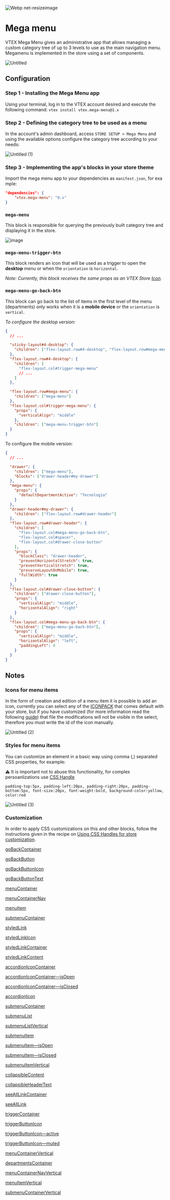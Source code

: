 
![Webp net-resizeimage](https://user-images.githubusercontent.com/8409481/127892715-9ba15881-84c3-4d2e-94ce-faf5d048b8fb.png)

# Mega menu

VTEX Mega Menu gives an administrative app that allows managing a custom category tree of up to 3 levels to use as the main navigation menu. Megamenu is implemented in the store using a set of components.

![Untitled](https://user-images.githubusercontent.com/8409481/127892762-b527d26c-a06e-4fd2-af3d-1030f027b5da.png)

## Configuration

### Step 1 - Installing the Mega Menu app

Using your terminal, log in to the  VTEX account desired and execute the following command:
 `vtex install vtex.mega-menu@1.x`
 
 
 ### Step 2 - Defining the category tree to be used as a menu
 
 In the account's admin dashboard, access `STORE SETUP > Mega Menu` and using the available options configure the category tree according to your needs:

![Untitled (1)](https://user-images.githubusercontent.com/8409481/127893270-4ad5e285-c6ff-4fac-ad98-b6ab5e6cfb05.png)


### Step 3 - Implementing the app's blocks in your store theme

Import the mega menu app to your dependencies as `manifest.json`, for example:

```json
"dependencies": {
	"vtex.mega-menu": "0.x"
}
```

### `mega-menu`

This block is responsible for querying the previously built category tree and displaying it in the store.

![image](https://user-images.githubusercontent.com/8409481/127893673-b8d41f6f-ce7b-4dad-b1a2-8cee69ddb760.png)

### `mega-menu-trigger-btn`

This block renders an icon that will be used as a trigger to open the **desktop** menu or when the `orientation` is `horizontal`.

*Note: Currently, this block receives the same props as an VTEX Store [Icon](https://github.com/vtex-apps/store-icons#props).*

### `mega-menu-go-back-btn`

This block can go back to the list of items in the first level of the menu (departments) only works when it is a **mobile device** or the `orientation` is `vertical`.

*To configure the desktop version:*

```json
{
  // ...

  "sticky-layout#4-desktop": {
    "children": ["flex-layout.row#4-desktop", "flex-layout.row#mega-menu"]
  },
  "flex-layout.row#4-desktop": {
    "children": [
      "flex-layout.col#trigger-mega-menu"
      // ...
    ]
  },

  "flex-layout.row#mega-menu": {
    "children": ["mega-menu"]
  },
  "flex-layout.col#trigger-mega-menu": {
    "props": {
      "verticalAlign": "middle"
    },
    "children": ["mega-menu-trigger-btn"]
  }
}
```

To configure the mobile version:


```json
{
  // ...

  "drawer": {
    "children": ["mega-menu"],
    "blocks": ["drawer-header#my-drawer"]
  },
  "mega-menu": {
    "props": {
      "defaultDepartmentActive": "Tecnología"
    }
  },
  "drawer-header#my-drawer": {
    "children": ["flex-layout.row#drawer-header"]
  },
  "flex-layout.row#drawer-header": {
    "children": [
      "flex-layout.col#mega-menu-go-back-btn",
      "flex-layout.col#spacer",
      "flex-layout.col#drawer-close-button"
    ],
    "props": {
      "blockClass": "drawer-header",
      "preventHorizontalStretch": true,
      "preventVerticalStretch": true,
      "preserveLayoutOnMobile": true,
      "fullWidth": true
    }
  },
  "flex-layout.col#drawer-close-button": {
    "children": ["drawer-close-button"],
    "props": {
      "verticalAlign": "middle",
      "horizontalAlign": "right"
    }
  },
  "flex-layout.col#mega-menu-go-back-btn": {
    "children": ["mega-menu-go-back-btn"],
    "props": {
      "verticalAlign": "middle",
      "horizontalAlign": "left",
      "paddingLeft": 4
    }
  }
}
```

## Notes

### Icons for menu items

In the form of creation and edition of a menu item it is possible to add an icon, currently you can select any of the [ICONPACK](https://github.com/vtex-apps/store-icons/blob/master/styles/iconpacks/iconpack.svg) that comes default with your store, but if you have customized (for more information read the following [guide](https://github.com/vtex-apps/store-icons/blob/master/docs/ICONPACK.md)) that file the modifications will not be visible in the select, therefore you must write the id of the icon manually.

![Untitled (2)](https://user-images.githubusercontent.com/8409481/127894173-eec17c8d-1653-40c3-b1f2-0945fa1613d6.png)

### Styles for menu items

You can customize an element in a basic way using comma (,) separated CSS properties, for example:

⚠️ It is important not to abuse this functionality, for complex persoanlizations use [CSS Handle](https://www.notion.so/Mega-menu-55955dfdca344ce7bdbc6d97ab2bcf1d)

`padding-top:5px,
padding-left:20px,
padding-right:20px,
padding-bottom:5px,
font-size:20px,
font-weight:bold,
background-color:yellow,
color:red`


![Untitled (3)](https://user-images.githubusercontent.com/8409481/127894825-581ceb22-e045-49d3-bc47-9795dc284000.png)


### Customization

In order to apply CSS customizations on this and other blocks, follow the instructions given in the recipe on [Using CSS Handles for store customization](https://vtex.io/docs/recipes/style/using-css-handles-for-store-customization).

[goBackContainer](https://www.notion.so/goBackContainer-60bbc158103e4e489041b621f35c01e1)

[goBackButton](https://www.notion.so/goBackButton-f99855f4527340808b7c78bba18a84e2)

[goBackButtonIcon](https://www.notion.so/goBackButtonIcon-6214c1ab25b04a8db5569ff78745774c)

[goBackButtonText](https://www.notion.so/goBackButtonText-09751d5fb3c94133b6a420fe2a32d6c7)

[menuContainer](https://www.notion.so/menuContainer-2f8e256ddd2647ccab9aeb214ddee276)

[menuContainerNav](https://www.notion.so/menuContainerNav-dbaf80689a124b94b50ae3640e0c4f36)

[menuItem](https://www.notion.so/menuItem-347d47eb67944988aea99edb9012a7de)

[submenuContainer](https://www.notion.so/submenuContainer-10157bb6e308489e999352f21344342e)

[styledLink](https://www.notion.so/styledLink-44887360c4994f1b83666e1d6b0f2fe9)

[styledLinkIcon](https://www.notion.so/styledLinkIcon-2e84405ed39a48f48e0621931234fa68)

[styledLinkContainer](https://www.notion.so/styledLinkContainer-a7f3b1c843344d04848d466cd3a181e6)

[styledLinkContent](https://www.notion.so/styledLinkContent-21e02c81b2ab4fe9a573ee3ed54b4fd9)

[accordionIconContainer](https://www.notion.so/accordionIconContainer-2f23fb42f8f0450084dcefa483c38c3b)

[accordionIconContainer—isOpen](https://www.notion.so/accordionIconContainer-isOpen-d5d646d05b464584933569a41af2cc47)

[accordionIconContainer—isClosed](https://www.notion.so/accordionIconContainer-isClosed-076eed1b4b9a43ac8e36bc2e9a1f7183)

[accordionIcon](https://www.notion.so/accordionIcon-946d33e42fc644c1a70592a916b9495d)

[submenuContainer](https://www.notion.so/submenuContainer-04b26fa63e35404ba73b5ce5818dc3cf)

[submenuList](https://www.notion.so/submenuList-35666968ea5d436388812ff9dc6b1e0b)

[submenuListVertical](https://www.notion.so/submenuListVertical-2089b4a1ee41462a8a7b4f91d49cb064)

[submenuItem](https://www.notion.so/submenuItem-c9e45ae4c7b346e091c7d520646251e7)

[submenuItem—isOpen](https://www.notion.so/submenuItem-isOpen-30bbe3da8c4b466d90fdf2422deb7f17)

[submenuItem—isClosed](https://www.notion.so/submenuItem-isClosed-2377dfd2bba943d4bb7ee681c543ddb5)

[submenuItemVertical](https://www.notion.so/submenuItemVertical-4faa3cab2cbf4a27b4bcaeaffc6d1489)

[collapsibleContent](https://www.notion.so/collapsibleContent-19eff4867a5342da89a50312e4a8773a)

[collapsibleHeaderText](https://www.notion.so/collapsibleHeaderText-47b5327aa8e54a61ada08c76e58cb97e)

[seeAllLinkContainer](https://www.notion.so/seeAllLinkContainer-f9b294c7ef694a01b72662ca42eca60f)

[seeAllLink](https://www.notion.so/seeAllLink-744a60c7de0a4e21ba468ca6fe422c08)

[triggerContainer](https://www.notion.so/triggerContainer-aa114505ddf94df285bf00a9b92903e1)

[triggerButtonIcon](https://www.notion.so/triggerButtonIcon-a3d3ee9b52a24a148bdb58c88c76e95a)

[triggerButtonIcon—active](https://www.notion.so/triggerButtonIcon-active-5afec405a8314a5bb1ecf426761a584b)

[triggerButtonIcon—muted](https://www.notion.so/triggerButtonIcon-muted-32a5857ed0304f87883668b56fe3eb52)

[menuContainerVertical](https://www.notion.so/menuContainerVertical-8d0621b14196450eb00a2be61b6f5061)

[departmentsContainer](https://www.notion.so/departmentsContainer-412dc761fa1043e886a8f43f40a458c1)

[menuContainerNavVertical](https://www.notion.so/menuContainerNavVertical-80e8f453cc974eb1a425bd91e7cbf845)

[menuItemVertical](https://www.notion.so/menuItemVertical-30fe55518266489ebdc45aa3fda4c87f)

[submenuContainerVertical](https://www.notion.so/submenuContainerVertical-4f7bd1fdd59a4cc489cd439630736263)



